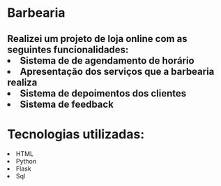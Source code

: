 # Barbearia

<h2>
  Realizei um projeto de loja online com as seguintes funcionalidades:</br>
  <li>Sistema de de agendamento de horário</li> 
  <li>Apresentação dos serviços que a barbearia realiza</li>
  <li>Sistema de depoimentos dos clientes</li>
  <li>Sistema de feedback</li>
</h2>

# Tecnologias utilizadas:

<li>HTML</li>
<li>Python</li>
<li>Flask</li>
<li>Sql</li>
